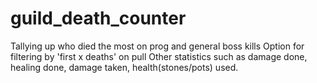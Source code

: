 # guild_death_counter
Tallying up who died the most on prog and general boss kills 
Option for filtering by 'first x deaths' on pull 
Other statistics such as damage done, healing done, damage taken, health(stones/pots) used.

